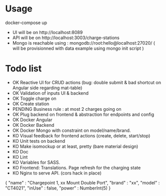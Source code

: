 
# Usage 

docker-compose up 

- UI will be on http://localhost:8089
- API will be on http://localhost:3003/charge-stations
- Mongo is reachable using : mongodb://root:hello@localhost:27020/
( will be provisionned with data example using mongo init script )


# Todo list

- OK Reactive UI for CRUD actions (bug: double submit & bad shortcut on Angular side regarding mat-table)
- OK Validation of inputs UI & backend
- OK Toggle charge on
- OK Create station
- PENDING Business rule : at most 2 charges going on
- OK Plug backend on frontend & abstraction for endpoints and config
- OK Docker Angular
- OK Docker Backend
- OK Docker Mongo with constraint on model/name/brand.
- KO Visual feedback for frontend actions (create, delete, start/stop)
- KO Unit tests on backend
- KO Make isomockup or at least, pretty (bare material design)
- KO Doc
- KO Lint 
- KO Variables for SASS.
- KO Frontend: 
  Translations. 
  Page refresh for the charging state
- KO Nginx to serve API.
 (cors hack in place)

{
    "name" : "Chargepoint 1, xx Mount Double Port",
    "brand" : "xx",
    "model" : "CT4021",
    "inUse" : false,
    "power" : NumberInt(5)
}